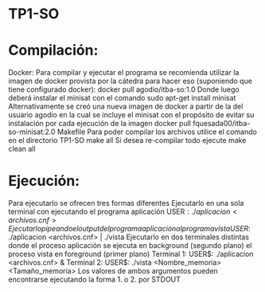 # TP1-SO
# Compilación:
Docker:
Para compilar y ejecutar el programa se recomienda 
utilizar la imagen de docker provista por la cátedra
para hacer eso (suponiendo que tiene configurado docker):
	docker pull agodio/itba-so:1.0
Donde luego deberá instalar el minisat con el comando 
	sudo apt-get install minisat
Alternativamente se creó una nueva imagen de docker a partir
de la del usuario agodio en la cual se incluye el minisat 
con el propósito de evitar su instalación por cada ejecución de la imagen
	docker pull fquesada00/itba-so-minisat:2.0
Makefile
	Para poder compilar los archivos utilice el comando en el directorio TP1-SO
	make all
	Si desea re-compilar todo ejecute
	make clean all
# Ejecución:
Para ejecutarlo se ofrecen tres formas diferentes
Ejecutarlo en una sola terminal con ejecutando el programa aplicación
	USER$: ./aplicacion <archivos.cnf>
Ejecutarlo pipeando el output del programa aplicación al programa vista
	USER$: ./aplicacion <archivos.cnf> | ./vista
Ejecutarlo en dos terminales distintas donde el proceso aplicación se ejecuta en background (segundo plano)
el proceso vista en foreground (primer plano)
	Terminal 1: USER$: ./aplicacion <archivos.cnf> &
	Terminal 2: USER$: ./vista <Nombre_memoria>  <Tamaño_memoria>
Los valores de ambos argumentos pueden encontrarse 
ejecutando la forma 1. o 2. por STDOUT
